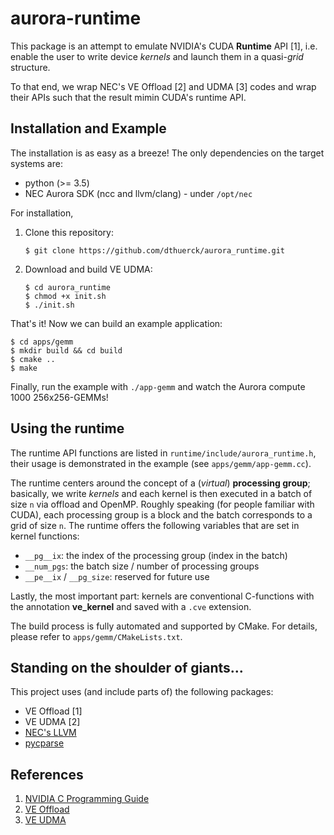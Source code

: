 # aurora-runtime

This package is an attempt to emulate NVIDIA's CUDA **Runtime** API [1], i.e.
enable the user to write device _kernels_  and launch them in a quasi-_grid_
structure.

To that end, we wrap NEC's VE Offload [2] and UDMA [3] codes and wrap their
APIs such that the result mimin CUDA's runtime API.

## Installation and Example

The installation is as easy as a breeze! The only dependencies on the target
systems are:

* python (>= 3.5)
* NEC Aurora SDK (ncc and llvm/clang) - under ``/opt/nec``

For installation, 

1. Clone this repository:
    ```
    $ git clone https://github.com/dthuerck/aurora_runtime.git
    ```
2. Download and build VE UDMA:
    ```
    $ cd aurora_runtime
    $ chmod +x init.sh
    $ ./init.sh
    ```

That's it! Now we can build an example application:

```
$ cd apps/gemm
$ mkdir build && cd build
$ cmake ..
$ make
```

Finally, run the example with ``./app-gemm`` and watch the Aurora compute
1000 256x256-GEMMs!

## Using the runtime

The runtime API functions are listed in ``runtime/include/aurora_runtime.h``,
their usage is demonstrated in the example (see ``apps/gemm/app-gemm.cc``).

The runtime centers around the concept of a (_virtual_) **processing group**;
basically, we write _kernels_ and each kernel is then executed in a batch
of size ``n`` via offload and OpenMP. Roughly speaking (for people familiar with CUDA),
each processing group is a block and the batch corresponds to a grid of
size ``n``.
The runtime offers the following variables that are set in kernel functions:
* ``__pg__ix``: the index of the processing group (index in the batch)
* ``__num_pgs``: the batch size / number of processing groups
* ``__pe__ix`` / ``__pg_size``: reserved for future use

Lastly, the most important part: kernels are conventional C-functions with
the annotation **__ve_kernel__** and saved with a ``.cve`` extension.

The build process is fully automated and supported by CMake. For details,
please refer to ``apps/gemm/CMakeLists.txt``.

## Standing on the shoulder of giants...

This project uses (and include parts of) the following packages:

* VE Offload [1]
* VE UDMA [2]
* [NEC's LLVM](https://github.com/sx-aurora-dev/llvm-project.git)
* [pycparse](https://github.com/eliben/pycparser)

## References

1. [NVIDIA C Programming Guide](https://docs.nvidia.com/cuda/cuda-c-programming-guide/index.html)
2. [VE Offload](https://github.com/SX-Aurora/veoffload)
3. [VE UDMA](https://github.com/SX-Aurora/veo-udma)
